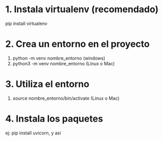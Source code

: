 # 1.  Instala virtualenv (recomendado)
pip install virtualenv

# 2. Crea un entorno en el proyecto
1. python -m venv nombre_entorno (windows)
2. python3 -m venv nombre_entorno (Linux o Mac)

# 3. Utiliza el entorno
1. source nombre_entorno/bin/activate (Linux o Mac)

# 4. Instala los paquetes
ej: pip install uvicorn, y así
